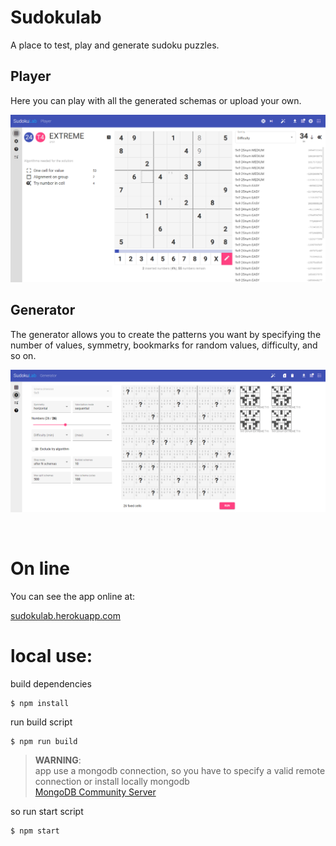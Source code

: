 # Sudokulab

A place to test, play and generate sudoku puzzles.

## Player

Here you can play with all the generated schemas or upload your own.

![player](apps/sudokulab/src/assets/images/player_01.png)

## Generator

The generator allows you to create the patterns you want by specifying the number of values,
symmetry, bookmarks for random values, difficulty, and so on.

![generator](apps/sudokulab/src/assets/images/generator_01.png)

<br>

# On line

You can see the app online at:

[sudokulab.herokuapp.com](https://sudokulab.herokuapp.com/)


# local use:

build dependencies
````
$ npm install
````

run build script
````
$ npm run build
````

> **WARNING**: <br>app use a mongodb connection, so you have to specify a valid remote connection or install locally mongodb<br> [MongoDB Community Server](https://www.mongodb.com/try/download/community)

so run start script
````
$ npm start
````

